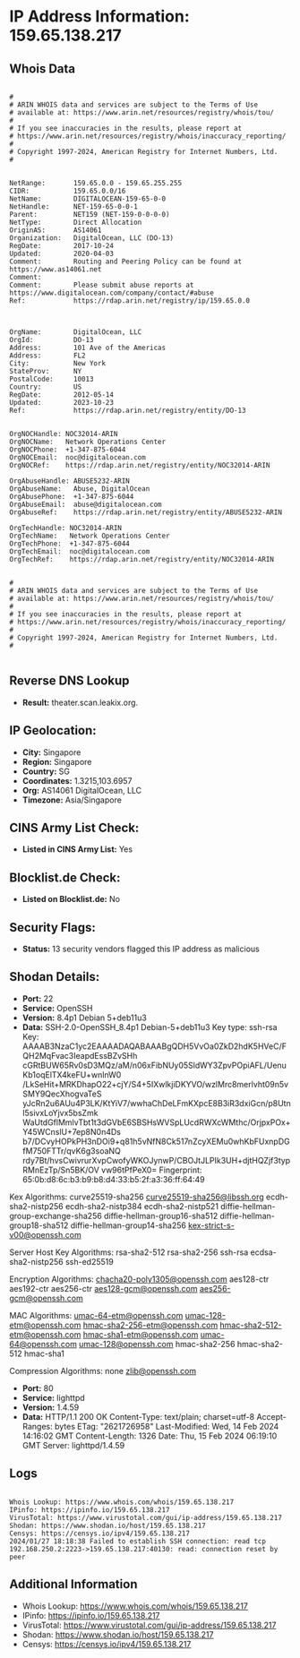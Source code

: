 # IP Address Information: 159.65.138.217

## Whois Data
```

#
# ARIN WHOIS data and services are subject to the Terms of Use
# available at: https://www.arin.net/resources/registry/whois/tou/
#
# If you see inaccuracies in the results, please report at
# https://www.arin.net/resources/registry/whois/inaccuracy_reporting/
#
# Copyright 1997-2024, American Registry for Internet Numbers, Ltd.
#


NetRange:       159.65.0.0 - 159.65.255.255
CIDR:           159.65.0.0/16
NetName:        DIGITALOCEAN-159-65-0-0
NetHandle:      NET-159-65-0-0-1
Parent:         NET159 (NET-159-0-0-0-0)
NetType:        Direct Allocation
OriginAS:       AS14061
Organization:   DigitalOcean, LLC (DO-13)
RegDate:        2017-10-24
Updated:        2020-04-03
Comment:        Routing and Peering Policy can be found at https://www.as14061.net
Comment:        
Comment:        Please submit abuse reports at https://www.digitalocean.com/company/contact/#abuse
Ref:            https://rdap.arin.net/registry/ip/159.65.0.0



OrgName:        DigitalOcean, LLC
OrgId:          DO-13
Address:        101 Ave of the Americas
Address:        FL2
City:           New York
StateProv:      NY
PostalCode:     10013
Country:        US
RegDate:        2012-05-14
Updated:        2023-10-23
Ref:            https://rdap.arin.net/registry/entity/DO-13


OrgNOCHandle: NOC32014-ARIN
OrgNOCName:   Network Operations Center
OrgNOCPhone:  +1-347-875-6044 
OrgNOCEmail:  noc@digitalocean.com
OrgNOCRef:    https://rdap.arin.net/registry/entity/NOC32014-ARIN

OrgAbuseHandle: ABUSE5232-ARIN
OrgAbuseName:   Abuse, DigitalOcean 
OrgAbusePhone:  +1-347-875-6044 
OrgAbuseEmail:  abuse@digitalocean.com
OrgAbuseRef:    https://rdap.arin.net/registry/entity/ABUSE5232-ARIN

OrgTechHandle: NOC32014-ARIN
OrgTechName:   Network Operations Center
OrgTechPhone:  +1-347-875-6044 
OrgTechEmail:  noc@digitalocean.com
OrgTechRef:    https://rdap.arin.net/registry/entity/NOC32014-ARIN


#
# ARIN WHOIS data and services are subject to the Terms of Use
# available at: https://www.arin.net/resources/registry/whois/tou/
#
# If you see inaccuracies in the results, please report at
# https://www.arin.net/resources/registry/whois/inaccuracy_reporting/
#
# Copyright 1997-2024, American Registry for Internet Numbers, Ltd.
#


```
## Reverse DNS Lookup
- **Result:** theater.scan.leakix.org.

## IP Geolocation:
- **City:** Singapore
- **Region:** Singapore
- **Country:** SG
- **Coordinates:** 1.3215,103.6957
- **Org:** AS14061 DigitalOcean, LLC
- **Timezone:** Asia/Singapore

## CINS Army List Check:
- **Listed in CINS Army List:** 
Yes

## Blocklist.de Check:
- **Listed on Blocklist.de:** 
No

## Security Flags:
- **Status:** 13 security vendors flagged this IP address as malicious

## Shodan Details:
- **Port:** 22
- **Service:** OpenSSH
- **Version:** 8.4p1 Debian 5+deb11u3
- **Data:** SSH-2.0-OpenSSH_8.4p1 Debian-5+deb11u3
Key type: ssh-rsa
Key: AAAAB3NzaC1yc2EAAAADAQABAAABgQDH5VvOa0ZkD2hdK5HVeC/FQH2MqFvac3IeapdEssBZvSHh
cGRtBUW65Rv0sD3MQz/aM/n06xFibNUy05SldWY3ZpvPOpiAFL/UenuKb1oqElTX4keFU+wnlnW0
/LkSeHit+MRKDhapO22+cjY/S4+5IXwlkjiDKYVO/wzlMrc8merlvht09n5vSMY9QecXhogvaTeS
yJcRn2u6AUu4P3LK/KtYiV7/wwhaChDeLFmKXpcE8B3iR3dxiGcn/p8Utnl5sivxLoYjvx5bsZmk
WaUtdGflMmlvTbt1t3dGVbE6SBSHsWVSpLUcdRWXcWMthc/OrjpxPOx+Y45WCnslU+7ep8N0n4Ds
b7/DCvyHOPkPH3nDOi9+q81h5vNfN8Ck517nZcyXEMu0whKbFUxnpDGfM750FTTr/qvK6g3soaNQ
rdy7Bt/hvsCwivrurXvpCwofyWKOJynwP/CBOJtJLPIk3UH+djtHQZjf3typRMnEzTp/Sn5BK/OV
vw96tPfPeX0=
Fingerprint: 65:0b:d8:6c:b3:b9:b8:d4:33:b5:2f:a3:36:ff:64:49

Kex Algorithms:
	curve25519-sha256
	curve25519-sha256@libssh.org
	ecdh-sha2-nistp256
	ecdh-sha2-nistp384
	ecdh-sha2-nistp521
	diffie-hellman-group-exchange-sha256
	diffie-hellman-group16-sha512
	diffie-hellman-group18-sha512
	diffie-hellman-group14-sha256
	kex-strict-s-v00@openssh.com

Server Host Key Algorithms:
	rsa-sha2-512
	rsa-sha2-256
	ssh-rsa
	ecdsa-sha2-nistp256
	ssh-ed25519

Encryption Algorithms:
	chacha20-poly1305@openssh.com
	aes128-ctr
	aes192-ctr
	aes256-ctr
	aes128-gcm@openssh.com
	aes256-gcm@openssh.com

MAC Algorithms:
	umac-64-etm@openssh.com
	umac-128-etm@openssh.com
	hmac-sha2-256-etm@openssh.com
	hmac-sha2-512-etm@openssh.com
	hmac-sha1-etm@openssh.com
	umac-64@openssh.com
	umac-128@openssh.com
	hmac-sha2-256
	hmac-sha2-512
	hmac-sha1

Compression Algorithms:
	none
	zlib@openssh.com


- **Port:** 80
- **Service:** lighttpd
- **Version:** 1.4.59
- **Data:** HTTP/1.1 200 OK
Content-Type: text/plain; charset=utf-8
Accept-Ranges: bytes
ETag: "2621726958"
Last-Modified: Wed, 14 Feb 2024 14:16:02 GMT
Content-Length: 1326
Date: Thu, 15 Feb 2024 06:19:10 GMT
Server: lighttpd/1.4.59



## Logs
```

Whois Lookup: https://www.whois.com/whois/159.65.138.217
IPinfo: https://ipinfo.io/159.65.138.217
VirusTotal: https://www.virustotal.com/gui/ip-address/159.65.138.217
Shodan: https://www.shodan.io/host/159.65.138.217
Censys: https://censys.io/ipv4/159.65.138.217
2024/01/27 18:18:38 Failed to establish SSH connection: read tcp 192.168.250.2:2223->159.65.138.217:40130: read: connection reset by peer

```
## Additional Information
- Whois Lookup: https://www.whois.com/whois/159.65.138.217
- IPinfo: https://ipinfo.io/159.65.138.217
- VirusTotal: https://www.virustotal.com/gui/ip-address/159.65.138.217
- Shodan: https://www.shodan.io/host/159.65.138.217
- Censys: https://censys.io/ipv4/159.65.138.217

